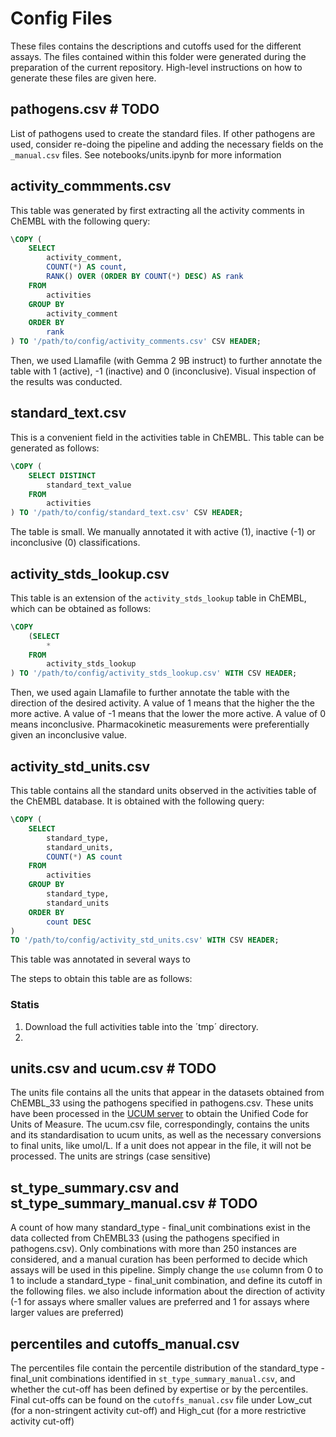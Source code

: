 # Config Files

These files contains the descriptions and cutoffs used for the different assays. The files contained within this folder were generated during the preparation of the current repository. High-level instructions on how to generate these files are given here.

## pathogens.csv # TODO

List of pathogens used to create the standard files. If other pathogens are used, consider re-doing the pipeline and adding the necessary fields on the `_manual.csv` files. See notebooks/units.ipynb for more information

## activity_commments.csv

This table was generated by first extracting all the activity comments in ChEMBL with the following query:

```sql
\COPY (
    SELECT
        activity_comment,
        COUNT(*) AS count,
        RANK() OVER (ORDER BY COUNT(*) DESC) AS rank
    FROM
        activities
    GROUP BY
        activity_comment
    ORDER BY
        rank
) TO '/path/to/config/activity_comments.csv' CSV HEADER;
```

Then, we used Llamafile (with Gemma 2 9B instruct) to further annotate the table with 1 (active), -1 (inactive) and 0 (inconclusive). Visual inspection of the results was conducted.

## standard_text.csv

This is a convenient field in the activities table in ChEMBL. This table can be generated as follows:

```sql
\COPY (
    SELECT DISTINCT
        standard_text_value
    FROM
        activities
) TO '/path/to/config/standard_text.csv' CSV HEADER;
```

The table is small. We manually annotated it with active (1), inactive (-1) or inconclusive (0) classifications.

## activity_stds_lookup.csv

This table is an extension of the `activity_stds_lookup` table in ChEMBL, which can be obtained as follows:

```sql
\COPY
    (SELECT
        *
    FROM
        activity_stds_lookup
) TO '/path/to/config/activity_stds_lookup.csv' WITH CSV HEADER;
```

Then, we used again Llamafile to further annotate the table with the direction of the desired activity. A value of 1 means that the higher the the more active. A value of -1 means that the lower the more active. A value of 0 means inconclusive. Pharmacokinetic measurements were preferentially given an inconclusive value.

## activity_std_units.csv

This table contains all the standard units observed in the activities table of the ChEMBL database. It is obtained with the following query:

```sql
\COPY (
    SELECT 
        standard_type, 
        standard_units, 
        COUNT(*) AS count
    FROM 
        activities
    GROUP BY 
        standard_type, 
        standard_units
    ORDER BY 
        count DESC
)
TO '/path/to/config/activity_std_units.csv' WITH CSV HEADER;
```

This table was annotated in several ways to 

The steps to obtain this table are as follows:

### Statis

1. Download the full activities table into the ´tmp´ directory.
2. 





## units.csv and ucum.csv # TODO

The units file contains all the units that appear in the datasets obtained from ChEMBL_33 using the pathogens specified in pathogens.csv. These units have been processed in the [UCUM server](https://ucum.nlm.nih.gov/ucum-lhc/demo.html) to obtain the Unified Code for Units of Measure.
The ucum.csv file, correspondingly, contains the units and its standardisation to ucum units, as well as the necessary conversions to final units, like umol/L. If a unit does not appear in the file, it will not be processed. The units are strings (case sensitive)

## st_type_summary.csv and st_type_summary_manual.csv # TODO
A count of how many standard_type - final_unit combinations exist in the data collected from ChEMBL33 (using the pathogens specified in pathogens.csv). Only combinations with more than 250 instances are considered, and a manual curation has been performed to decide which assays will be used in this pipeline. Simply change the `use` column from 0 to 1 to include a standard_type - final_unit combination, and define its cutoff in the following files. we also include information about the direction of activity (-1 for assays where smaller values are preferred and 1 for assays where larger values are preferred)

## percentiles and cutoffs_manual.csv
The percentiles file contain the percentile distribution of the standard_type - final_unit combinations identified in `st_type_summary_manual.csv`, and whether the cut-off has been defined by expertise or by the percentiles. Final cut-offs can be found on the `cutoffs_manual.csv` file under Low_cut (for a non-stringent activity cut-off) and High_cut (for a more restrictive activity cut-off)